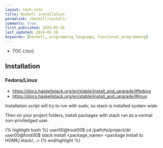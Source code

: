 ```yaml
---
layout: tech-note
title: Haskell installation
permalink: /haskell/install/
comments: true
first_published: 2019-05-10
last_updated: 2019-05-10
keywords: [haskell, programming_language, functional_programming]
---
```


* TOC
{:toc}

## Installation

### Fedora/Linux

- <https://docs.haskellstack.org/en/stable/install_and_upgrade/#fedora>
- <https://docs.haskellstack.org/en/stable/install_and_upgrade/#linux>

Installation script will try to run with sudo, so stack is installed system
wide.

Then on your project folders, install packages with stack run as a normal
non-priviledged user.

{% highlight bash %}
user00@host00$ cd /path/to/project/dir
user00@host00$ stack install <package_name>
<package install to HOME/.stack/...>
{% endhighlight %}
